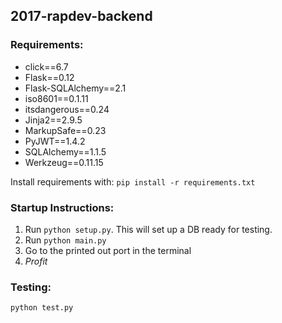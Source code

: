 ## 2017-rapdev-backend

### Requirements:
* click==6.7
* Flask==0.12
* Flask-SQLAlchemy==2.1
* iso8601==0.1.11
* itsdangerous==0.24
* Jinja2==2.9.5
* MarkupSafe==0.23
* PyJWT==1.4.2
* SQLAlchemy==1.1.5
* Werkzeug==0.11.15


Install requirements with:
`pip install -r requirements.txt`

### Startup Instructions:

1. Run `python setup.py`. This will set up a DB ready for testing.
2. Run `python main.py`
3. Go to the printed out port in the terminal
4. $Profit$

### Testing:

`python test.py`
